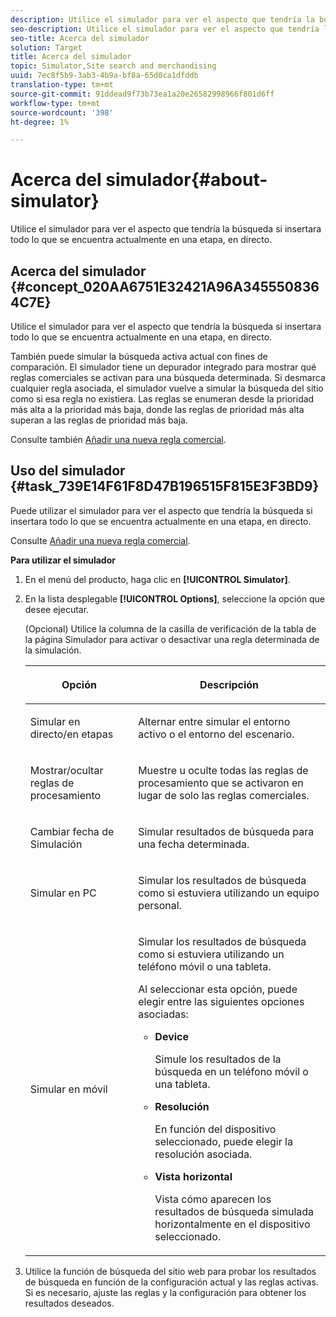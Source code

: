 ```yaml
---
description: Utilice el simulador para ver el aspecto que tendría la búsqueda si insertara todo lo que se encuentra actualmente en una etapa, en directo.
seo-description: Utilice el simulador para ver el aspecto que tendría la búsqueda si insertara todo lo que se encuentra actualmente en una etapa, en directo.
seo-title: Acerca del simulador
solution: Target
title: Acerca del simulador
topic: Simulator,Site search and merchandising
uuid: 7ec8f5b9-3ab3-4b9a-bf8a-65d0ca1dfddb
translation-type: tm+mt
source-git-commit: 91ddead9f73b73ea1a20e26582998966f801d6ff
workflow-type: tm+mt
source-wordcount: '398'
ht-degree: 1%

---
```



# Acerca del simulador{#about-simulator}

Utilice el simulador para ver el aspecto que tendría la búsqueda si insertara todo lo que se encuentra actualmente en una etapa, en directo.

## Acerca del simulador {#concept_020AA6751E32421A96A3455508364C7E}

Utilice el simulador para ver el aspecto que tendría la búsqueda si insertara todo lo que se encuentra actualmente en una etapa, en directo.

También puede simular la búsqueda activa actual con fines de comparación. El simulador tiene un depurador integrado para mostrar qué reglas comerciales se activan para una búsqueda determinada. Si desmarca cualquier regla asociada, el simulador vuelve a simular la búsqueda del sitio como si esa regla no existiera. Las reglas se enumeran desde la prioridad más alta a la prioridad más baja, donde las reglas de prioridad más alta superan a las reglas de prioridad más baja.

Consulte también [Añadir una nueva regla comercial](c-about-rules-menu/c-about-business-rules.md#task_BD3B31ED48BB4B1B8F1DCD3BFA2528E7).

## Uso del simulador {#task_739E14F61F8D47B196515F815E3F3BD9}

Puede utilizar el simulador para ver el aspecto que tendría la búsqueda si insertara todo lo que se encuentra actualmente en una etapa, en directo.

Consulte [Añadir una nueva regla comercial](c-about-rules-menu/c-about-business-rules.md#task_BD3B31ED48BB4B1B8F1DCD3BFA2528E7).

**Para utilizar el simulador**

1. En el menú del producto, haga clic en **[!UICONTROL Simulator]**.
1. En la lista desplegable **[!UICONTROL Options]**, seleccione la opción que desee ejecutar.

   <!-- 
   
   r_simulator_page_options.xml
   
   -->

   (Opcional) Utilice la columna de la casilla de verificación de la tabla de la página Simulador para activar o desactivar una regla determinada de la simulación.

   <table> 
    <thead> 
      <tr> 
      <th colname="col1" class="entry"> <p>Opción </p> </th> 
      <th colname="col2" class="entry"> <p>Descripción </p> </th> 
      </tr> 
    </thead>
    <tbody> 
      <tr> 
      <td colname="col1"> <p><span class="uicontrol">Simular en directo/en etapas</span> </p> </td> 
      <td colname="col2"> <p>Alternar entre simular el entorno activo o el entorno del escenario. </p> </td> 
      </tr> 
      <tr> 
      <td colname="col1"> <p><span class="uicontrol">Mostrar/ocultar reglas de procesamiento</span> </p> </td> 
      <td colname="col2"> <p>Muestre u oculte todas las reglas de procesamiento que se activaron en lugar de solo las reglas comerciales. </p> </td> 
      </tr> 
      <tr> 
      <td colname="col1"> <p><span class="uicontrol">Cambiar fecha de Simulación</span> </p> </td> 
      <td colname="col2"> <p>Simular resultados de búsqueda para una fecha determinada. </p> </td> 
      </tr> 
      <tr> 
      <td colname="col1"> <p><span class="uicontrol">Simular en PC</span> </p> </td> 
      <td colname="col2"> <p>Simular los resultados de búsqueda como si estuviera utilizando un equipo personal. </p> </td> 
      </tr> 
      <tr> 
      <td colname="col1"> <p><span class="uicontrol">Simular en móvil</span> </p> </td> 
      <td colname="col2"> <p>Simular los resultados de búsqueda como si estuviera utilizando un teléfono móvil o una tableta. </p> <p>Al seleccionar esta opción, puede elegir entre las siguientes opciones asociadas: </p> 
        <ul id="ul_2A9901418212486A8EE67A78CB99CBE4"> 
        <li id="li_B210E954DF0D44C397718112C72C2103"> <b><span class="uicontrol">Device</span></b> <p>Simule los resultados de la búsqueda en un teléfono móvil o una tableta. </p> </li> 
        <li id="li_90B64EAA0B57446A90CE22172E703594"> <b><span class="uicontrol">Resolución</span></b> <p>En función del dispositivo seleccionado, puede elegir la resolución asociada. </p> </li> 
        <li id="li_042AF9FA3FA846EDB48F7296DB361515"> <b><span class="uicontrol">Vista horizontal</span></b> <p>Vista cómo aparecen los resultados de búsqueda simulada horizontalmente en el dispositivo seleccionado. </p> </li> 
        </ul> </td> 
      </tr> 
    </tbody> 
    </table>

1. Utilice la función de búsqueda del sitio web para probar los resultados de búsqueda en función de la configuración actual y las reglas activas. Si es necesario, ajuste las reglas y la configuración para obtener los resultados deseados.
